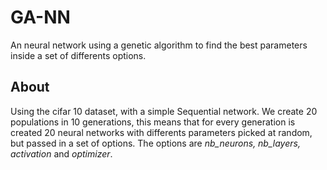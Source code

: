 # GA-NN

An neural network using a genetic algorithm to find the best parameters inside a set of differents options.

## About

Using the cifar 10 dataset, with a simple Sequential network. We create 20 populations in 10 generations, this means that
for every generation is created 20 neural networks with differents parameters picked at random, but passed in a set of options.
The options are <i>nb_neurons, nb_layers, activation</i> and <i>optimizer</i>.

